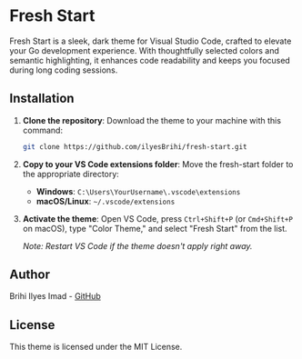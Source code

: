 # Fresh Start

Fresh Start is a sleek, dark theme for Visual Studio Code, crafted to elevate your Go development experience. With thoughtfully selected colors and semantic highlighting, it enhances code readability and keeps you focused during long coding sessions.

## Installation

1. **Clone the repository**: Download the theme to your machine with this command:

   ```bash
   git clone https://github.com/ilyesBrihi/fresh-start.git
   ```

2. **Copy to your VS Code extensions folder**: Move the fresh-start folder to the appropriate directory:
   * **Windows**: `C:\Users\YourUsername\.vscode\extensions`
   * **macOS/Linux**: `~/.vscode/extensions`

3. **Activate the theme**: Open VS Code, press `Ctrl+Shift+P` (or `Cmd+Shift+P` on macOS), type "Color Theme," and select "Fresh Start" from the list.

   *Note: Restart VS Code if the theme doesn't apply right away.*

## Author

Brihi Ilyes Imad - [GitHub](https://github.com/ilyesBrihi)

## License

This theme is licensed under the MIT License.
